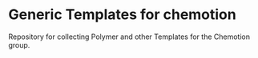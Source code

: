 # Generic Templates for chemotion
Repository for collecting Polymer and other Templates for the Chemotion group.
